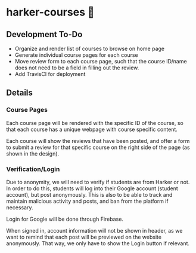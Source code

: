 # harker-courses :apple:

## Development To-Do

- Organize and render list of courses to browse on home page
- Generate individual course pages for each course
- Move review form to each course page, such that the course ID/name does not need to be a field in filling out the review.
- Add TravisCI for deployment


## Details

### Course Pages

Each course page will be rendered with the specific ID of the course, so that each course has a unique webpage with course specific content.

Each course will show the reviews that have been posted, and offer a form to submit a review for that specific course on the right side of the page (as shown in the design).

### Verification/Login

Due to anonymity, we will need to verify if students are from Harker or not. In order to do this, students will log into their Google account (student account), but post anonymously. This is also to be able to track and maintain malicious activity and posts, and ban from the platform if necessary.

Login for Google will be done through Firebase.

When signed in, account information will not be shown in header, as we want to remind that each post will be previewed on the website anonymously. That way, we only have to show the Login button if relevant.
